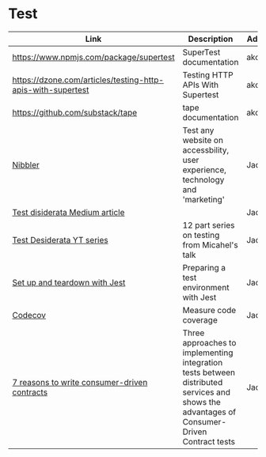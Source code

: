 # Test

| Link | Description | Added by |
| ---- | ----------- | -------- |
| https://www.npmjs.com/package/supertest | SuperTest documentation | akomiqaia |
| https://dzone.com/articles/testing-http-apis-with-supertest | Testing HTTP APIs With Supertest | akomiqaia|
| https://github.com/substack/tape | tape documentation | akomiqaia |
|[Nibbler](https://nibbler.silktide.com/)|Test any website on accessbility, user experience, technology and 'marketing'|Jack|
|[Test disiderata Medium article](https://medium.com/@kentbeck_7670/test-desiderata-94150638a4b3)||Jack|
|[Test Desiderata YT series](https://www.youtube.com/watch?v=5LOdKDqdWYU)|12 part series on testing from Micahel's talk|Jack|
|[Set up and teardown with Jest](https://jestjs.io/docs/en/setup-teardown)|Preparing a test environment with Jest|Jack|
|[Codecov](codecov.io)|Measure code coverage|Jack|
|[7 reasons to write consumer-driven contracts](https://reflectoring.io/7-reasons-for-consumer-driven-contracts/)|Three approaches to implementing integration tests between distributed services and shows the advantages of Consumer-Driven Contract tests|Jack|
